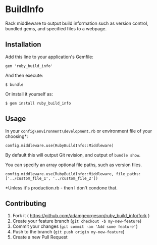 # BuildInfo

Rack middleware to output build information such as version control, bundled gems, and specified files to a webpage.

## Installation

Add this line to your application's Gemfile:

    gem 'ruby_build_info'

And then execute:

    $ bundle

Or install it yourself as:

    $ gem install ruby_build_info

## Usage

In your `config\environment\development.rb` or environment file of your choosing*:
    
    config.middleware.use(RubyBuildInfo::Middleware)

By default this will output Git revision, and output of `bundle show`.

You can specify an array optional file paths, such as version files.

    config.middleware.use(RubyBuildInfo::Middleware, file_paths: ['../custom_file_1', '../custom_file_2'])

*Unless it's production.rb - then I don't condone that.

## Contributing

1. Fork it ( https://github.com/adamgeorgeson/ruby_build_info/fork )
2. Create your feature branch (`git checkout -b my-new-feature`)
3. Commit your changes (`git commit -am 'Add some feature'`)
4. Push to the branch (`git push origin my-new-feature`)
5. Create a new Pull Request
